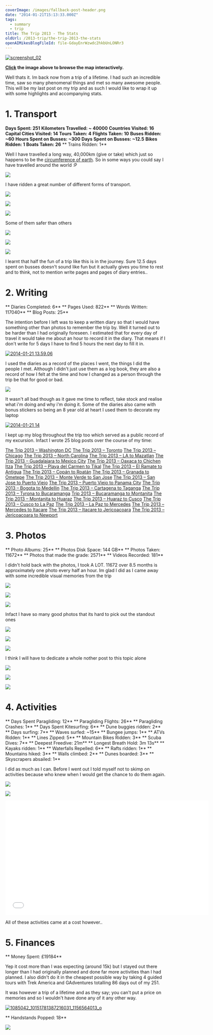 ```yaml
---
coverImage: /images/fallback-post-header.png
date: "2014-01-21T15:13:33.000Z"
tags:
  - summary
  - trip
title: The Trip 2013 - The Stats
oldUrl: /2013-trip/the-trip-2013-the-stats
openAIMikesBlogFileId: file-GdayEnrWzwdc2hkbUnLONRr3
---
```


[![screenshot_02](https://www.mikecann.blog/wp-content/uploads/2014/01/screenshot_02.png)](https://mapsengine.google.com/map/embed?mid=zqHG_2WyX1Rw.kX4lL2DfOU1E)

**[ Click](https://mapsengine.google.com/map/embed?mid=zqHG_2WyX1Rw.kX4lL2DfOU1E) the image above to browse the map interactively.**

Well thats it. Im back now from a trip of a lifetime. I had such an incredible time, saw so many phenomenal things and met so many awesome people. This will be my last post on my trip and as such I would like to wrap it up with some highlights and accompanying stats.

<!-- more -->

# 1\. Transport

**Days Spent: 251**
**Kilometers Travelled: ~ 40000**
**Countries Visited: 16**
**Capital Cities Visited: 14**
**Tours Taken: 4**
**Flights Taken: 10**
**Buses Ridden: ~60**
**Hours Spent on Busses: ~300**
**Days Spent on Busses: ~12.5**
**Bikes Ridden: 1**
**Boats Taken: 26**
** Trains Ridden: 1**

Well I have travelled a long way, 40,000km (give or take) which just so happens to be the [circumference of earth](https://www.google.co.uk/search?q=circumference+of+the+earth&oq=cir&aqs=chrome.1.69i57j69i59j69i65j69i59j0l2.1090j0j4&sourceid=chrome&espv=210&es_sm=93&ie=UTF-8). So in some ways you could say I have travelled around the world :P

![](https://www.mikecann.blog/wp-content/uploads/2013/07/photo3.jpg)

I have ridden a great number of different forms of transport.

![](https://www.mikecann.blog/wp-content/uploads/2013/08/photo-691.jpg)

![](https://www.mikecann.blog/wp-content/uploads/2013/11/photo-781.jpg)

![](https://www.mikecann.blog/wp-content/uploads/2013/11/photo-32.jpg)

Some of them safer than others

![](https://www.mikecann.blog/wp-content/uploads/2013/08/photo-94.jpg)

![](https://www.mikecann.blog/wp-content/uploads/2013/08/photo-414.jpg)

![](https://www.mikecann.blog/wp-content/uploads/2013/07/photo-572.jpg)

I learnt that half the fun of a trip like this is in the journey. Sure 12.5 days spent on busses doesn't sound like fun but it actually gives you time to rest and to think, not to mention write pages and pages of diary entries..

# 2\. Writing

** Diaries Completed: 6**
** Pages Used: 822**
** Words Written: 117040**
** Blog Posts: 25**

The intention before I left was to keep a written diary so that I would have something other than photos to remember the trip by. Well it turned out to be harder than I had originally foreseen. I estimated that for every day of travel it would take me about an hour to record it in the diary. That means if I don't write for 5 days I have to find 5 hours the next day to fill it in.

[![2014-01-21 13.59.06](https://www.mikecann.blog/wp-content/uploads/2014/01/2014-01-21-13.59.06-1024x768.jpg)](https://www.mikecann.blog/wp-content/uploads/2014/01/2014-01-21-13.59.06.jpg)

I used the diaries as a record of the places I went, the things I did the people I met. Although I didn't just use them as a log book, they are also a record of how I felt at the time and how I changed as a person through the trip be that for good or bad.

![](https://www.mikecann.blog/wp-content/uploads/2013/07/photo-623.jpg)

It wasn't all bad though as it gave me time to reflect, take stock and realise what i'm doing and why i'm doing it. Some of the diaries also came with bonus stickers so being an 8 year old at heart I used them to decorate my laptop

[![2014-01-21 14](https://www.mikecann.blog/wp-content/uploads/2014/01/2014-01-21-14-1024x768.jpg)](https://www.mikecann.blog/wp-content/uploads/2014/01/2014-01-21-14.jpg)

I kept up my blog throughout the trip too which served as a public record of my excursion. Infact I wrote 25 blog posts over the course of my time:

[The Trip 2013 – Washington DC](/posts/the-trip-2013-washington-dc/)
[The Trip 2013 – Toronto](/posts/the-trip-2013-toronto/)
[The Trip 2013 – Chicago](/posts/the-trip-2013-chicago/)
[The Trip 2013 – North Carolina](/posts/the-trip-2013-north-carolina/)
[The Trip 2013 – LA to Mazatlan](/posts/the-trip-2013-la-to-mazatlan/)
[The Trip 2013 – Guadalajara to Mexico City](/posts/the-trip-2013-guadalajara-to-mexico-city/)
[The Trip 2013 – Oaxaca to Chichen Itza](/posts/the-trip-2013-oaxaca-to-chichen-itza/)
[The Trip 2013 – Playa del Carmen to Tikal](/posts/the-trip-2013-playa-del-carmen-to-tikal/)
[The Trip 2013 – El Ramate to Antigua](/posts/the-trip-2013-el-ramate-to-antigua/)
[The Trip 2013 – Copán to Roatán](/posts/the-trip-2013-copan-to-roatan/)
[The Trip 2013 – Granada to Ometepe](/posts/the-trip-2013-granada-to-ometepe/)
[The Trip 2013 – Monte Verde to San Jose](/posts/the-trip-2013-monte-verde-to-san-jose/)
[The Trip 2013 – San Jose to Puerto Viejo](/posts/the-trip-2013-san-jose-to-puerto-viejo/)
[The Trip 2013 – Puerto Viejo to Panama City](/posts/the-trip-2013-puerto-viejo-to-panama-city/)
[The Trip 2013 – Bogota to Medellin](/posts/the-trip-2013-bogota-to-medellin/)
[The Trip 2013 – Cartagena to Taganga](/posts/the-trip-2013-cartagena-to-taganga/)
[The Trip 2013 – Tyrona to Bucaramanga](/posts/the-trip-2013-tyrona-to-bucaramanga/)
[Trip 2013 – Bucaramanga to Montanita](/posts/trip-2013-bucaramanga-to-montanita/)
[The Trip 2013 – Montanita to Huaraz](/posts/the-trip-2013-montanita-to-huaraz/)
[The Trip 2013 – Huaraz to Cusco](/posts/the-trip-2013-huaraz-to-cusco/)
[The Trip 2013 – Cusco to La Paz](/posts/the-trip-2013-cusco-to-la-paz/)
[The Trip 2013 – La Paz to Mercedes](/posts/the-trip-2013-la-paz-to-mercedes/)
[The Trip 2013 – Mercedes to Itacare](/posts/the-trip-2013-mercedes-to-itacare/)
[The Trip 2013 – Itacare to Jericoacoara](/posts/the-trip-2013-itacare-to-jericoacoara/)
[The Trip 2013 – Jericoacoara to Newport](/posts/the-trip-2013-jericoacoara-to-newport/)

# 3\. Photos

** Photo Albums: 25**
** Photos Disk Space: 144 GB**
** Photos Taken: 11672**
** Photos that made the grade: 2571**
** Videos Recorded: 181**

I didn't hold back with the photos, I took A LOT. 11672 over 8.5 months is approximately one photo every half an hour. Im glad I did as I came away with some incredible visual memories from the trip

![](https://www.mikecann.blog/wp-content/uploads/2013/05/falls2.jpg)

![](https://www.mikecann.blog/wp-content/uploads/2013/12/photo-181.jpg)

![](https://www.mikecann.blog/wp-content/uploads/2013/12/photo-34.jpg)

Infact I have so many good photos that its hard to pick out the standout ones

![](https://www.mikecann.blog/wp-content/uploads/2013/06/photo-46.jpg)

![](https://www.mikecann.blog/wp-content/uploads/2013/07/photo-702.jpg)

![](https://www.mikecann.blog/wp-content/uploads/2013/07/photo-561.jpg)

I think I will have to dedicate a whole nother post to this topic alone

![](https://www.mikecann.blog/wp-content/uploads/2013/10/photo-26.jpg)

![](https://www.mikecann.blog/wp-content/uploads/2013/10/photo-45.jpg)

![](https://www.mikecann.blog/wp-content/uploads/2013/11/photo-72.jpg)

# 4\. Activities

** Days Spent Paragliding: 12**
** Paragliding Flights: 26**
** Paragliding Crashes: 1**
** Days Spent Kitesurfing: 6**
** Dune buggies ridden: 2**
** Days surfing: 7**
** Waves surfed: ~15**
** Bungee jumps: 1**
** ATVs Ridden: 1**
** Lines Zipped: 5**
** Mountain Bikes Ridden: 3**
** Scuba Dives: 7**
** Deepest Freedive: 21m**
** Longest Breath Hold: 3m 13s**
** Kayaks ridden: 1**
** Waterfalls Repelled: 6**
** Rafts ridden: 1**
** Mountains hiked: 3**
** Walls climbed: 2**
** Dunes boarded: 3**
** Skyscrapers absailed: 1**

I did as much as I can. Before I went out I told myself not to skimp on activities because who knew when I would get the chance to do them again.

![](https://www.mikecann.blog/wp-content/uploads/2013/08/photo-94.jpg)

![](https://www.mikecann.blog/wp-content/uploads/2013/09/photo-772.jpg)

<iframe width="640" height="360" src="//www.youtube.com/embed/p3gaQBr1FAs" frameborder="0" allowfullscreen></iframe>

All of these activities came at a cost however..

# 5\. Finances

** Money Spent: £19184**</p>

Yep it cost more than I was expecting (around 15k) but I stayed out there longer than I had originally planned and done far more activities than I had planned. I also didn't do it in the cheapest possible way by taking 4 guided tours with Trek America and GAdventures totalling 86 days out of my 251.

It was however a trip of a lifetime and as they say; you can't put a price on memories and so I wouldn't have done any of it any other way.

[![1085042_10151781387216031_1156564013_o](https://www.mikecann.blog/wp-content/uploads/2014/01/1085042_10151781387216031_1156564013_o-1024x915.jpg)](https://www.mikecann.blog/wp-content/uploads/2014/01/1085042_10151781387216031_1156564013_o.jpg)

** Handstands Popped: 18**

![](https://www.mikecann.blog/wp-content/uploads/2013/10/photo-851.jpg)
